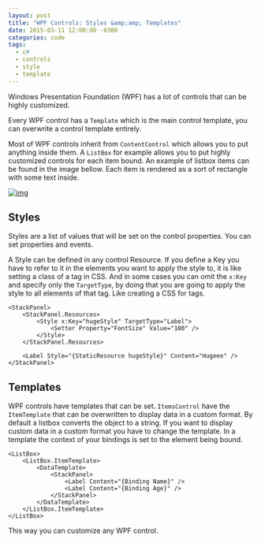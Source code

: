 ```yaml
---
layout: post
title: "WPF Controls: Styles &amp;amp; Templates"
date: 2015-03-11 12:00:00 -0300
categories: code
tags:
  - c#
  - controls
  - style
  - template
---
```

Windows Presentation Foundation (WPF) has a lot of controls that can be highly customized.

Every WPF control has a `Template` which is the main control template, you can overwrite a control template entirely.

Most of WPF controls inherit from `ContentControl` which allows you to put anything inside them. A `ListBox` for example allows you to put highly customized controls for each item bound. An example of listbox items can be found in the image bellow. Each item is rendered as a sort of rectangle with some text inside.

[![img](https://brunolm.files.wordpress.com/2015/03/2015-16-10-09-16-33-446.png)](https://brunolm.files.wordpress.com/2015/03/2015-16-10-09-16-33-446.png)
<!--more-->

## Styles

Styles are a list of values that will be set on the control properties. You can set properties and events.

A Style can be defined in any control Resource. If you define a Key you have to refer to it in the elements you want to apply the style to, it is like setting a class of a tag in CSS. And in some cases you can omit the `x:Key` and specify only the `TargetType`, by doing that you are going to apply the style to all elements of that tag. Like creating a CSS for tags.

```
<StackPanel>
    <StackPanel.Resources>
        <Style x:Key="hugeStyle" TargetType="Label">
            <Setter Property="FontSize" Value="100" />
        </Style>
    </StackPanel.Resources>

    <Label Style="{StaticResource hugeStyle}" Content="Hugeee" />
</StackPanel>
```

## Templates

WPF controls have templates that can be set. `ItemsControl` have the `ItemTemplate` that can be overwritten to display data in a custom format. By default a listbox converts the object to a string. If you want to display custom data in a custom format you have to change the template. In a template the context of your bindings is set to the element being bound.

```
<ListBox>
    <ListBox.ItemTemplate>
        <DataTemplate>
            <StackPanel>
                <Label Content="{Binding Name}" />
                <Label Content="{Binding Age}" />
            </StackPanel>
        </DataTemplate>
    </ListBox.ItemTemplate>
</ListBox>
```

This way you can customize any WPF control.
